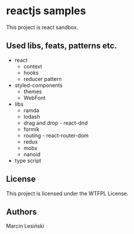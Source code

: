# reactjs samples 

This project is react sandbox.

## Used libs, feats, patterns etc.
* react
  * context
  * hooks
  * reducer pattern
* styled-components
  * themes
  * WebFont
* libs
  * ramda
  * lodash
  * drag and drop - react-dnd
  * formik
  * routing - react-router-dom
  * redux
  * mobx
  * nanoid
* type script



## License
This project is licensed under the WTFPL License. 

## Authors
Marcin Lesiński